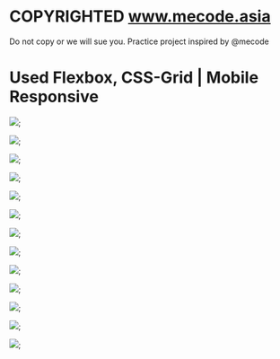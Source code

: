 # COPYRIGHTED www.mecode.asia

Do not copy or we will sue you. Practice project inspired by @mecode

# Used Flexbox, CSS-Grid | Mobile Responsive

![](imagesforgit/1.jpg);

![](imagesforgit/2.jpg);

![](imagesforgit/3.jpg);

![](imagesforgit/4.jpg);

![](imagesforgit/5.jpg);

![](imagesforgit/mob.jpg);

![](imagesforgit/mob1.jpg);

![](imagesforgit/mob2.jpg);

![](imagesforgit/mob3.jpg);

![](imagesforgit/mob4.jpg);

![](imagesforgit/mob5.jpg);

![](imagesforgit/mob6.jpg);

![](imagesforgit/mob7.jpg);
